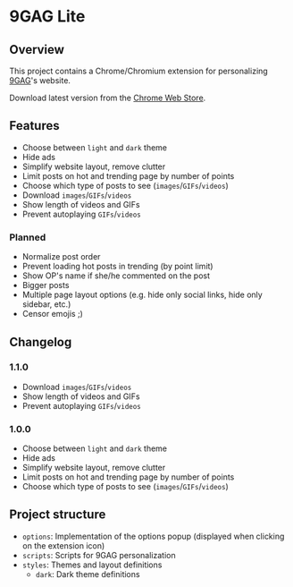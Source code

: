 # 9GAG Lite

## Overview

This project contains a Chrome/Chromium extension for personalizing [9GAG](https://9gag.com)'s website.

Download latest version from the [Chrome Web Store](https://chrome.google.com/webstore/detail/9gag-lite/namifldkgnlkiocmnhhpbppcoimcpobm).

## Features

- Choose between `light` and `dark` theme
- Hide ads
- Simplify website layout, remove clutter
- Limit posts on hot and trending page by number of points
- Choose which type of posts to see (`images`/`GIFs`/`videos`)
- Download `images`/`GIFs`/`videos`
- Show length of videos and GIFs
- Prevent autoplaying `GIFs`/`videos`

### Planned

- Normalize post order
- Prevent loading hot posts in trending (by point limit)
- Show OP's name if she/he commented on the post
- Bigger posts
- Multiple page layout options (e.g. hide only social links, hide only sidebar, etc.)
- Censor emojis ;)

## Changelog

### 1.1.0

- Download `images`/`GIFs`/`videos`
- Show length of videos and GIFs
- Prevent autoplaying `GIFs`/`videos`

### 1.0.0

- Choose between `light` and `dark` theme
- Hide ads
- Simplify website layout, remove clutter
- Limit posts on hot and trending page by number of points
- Choose which type of posts to see (`images`/`GIFs`/`videos`)

## Project structure

- `options`: Implementation of the options popup (displayed when clicking on the extension icon)
- `scripts`: Scripts for 9GAG personalization
- `styles`: Themes and layout definitions
  - `dark`: Dark theme definitions
